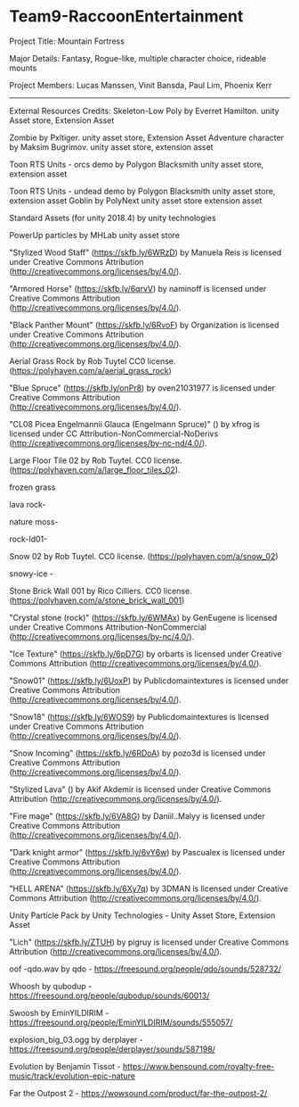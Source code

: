 # Team9-RaccoonEntertainment


Project Title: 
Mountain Fortress


Major Details:
Fantasy, Rogue-like, multiple character choice, rideable mounts


Project Members:
Lucas Manssen, Vinit Bansda, Paul Lim, Phoenix Kerr


--------------------------------------------------------------------------------------------------
External Resources Credits:
Skeleton-Low Poly by Everret Hamilton. unity Asset store, Extension Asset

Zombie by Pxltiger. unity asset store, Extension Asset
Adventure character by Maksim Bugrimov. unity asset store, extension asset

Toon RTS Units - orcs demo by Polygon Blacksmith unity asset store, extension asset

Toon RTS Units - undead demo by Polygon Blacksmith unity asset store, extension asset
Goblin by PolyNext unity asset store extension asset

Standard Assets (for unity 2018.4) by unity technologies

PowerUp particles by MHLab unity asset store

"Stylized Wood Staff" (https://skfb.ly/6WRzD) by Manuela Reis is licensed under Creative Commons Attribution (http://creativecommons.org/licenses/by/4.0/).

"Armored Horse" (https://skfb.ly/6qrvV) by naminoff is licensed under Creative Commons Attribution (http://creativecommons.org/licenses/by/4.0/).

"Black Panther Mount" (https://skfb.ly/6RvoF) by Organization is licensed under Creative Commons Attribution (http://creativecommons.org/licenses/by/4.0/).

Aerial Grass Rock by Rob Tuytel CC0 license. (https://polyhaven.com/a/aerial_grass_rock)

"Blue Spruce" (https://skfb.ly/onPr8) by oven21031977 is licensed under Creative Commons Attribution (http://creativecommons.org/licenses/by/4.0/).

"CL08 Picea Engelmannii Glauca (Engelmann Spruce)" () by xfrog is licensed under CC Attribution-NonCommercial-NoDerivs (http://creativecommons.org/licenses/by-nc-nd/4.0/).

Large Floor Tile 02 by Rob Tuytel. CC0 license.(https://polyhaven.com/a/large_floor_tiles_02).


frozen grass

lava rock-

nature moss- 

rock-Id01-

Snow 02 by Rob Tuytel. CC0 license. (https://polyhaven.com/a/snow_02)

snowy-ice - 

Stone Brick Wall 001 by Rico Cilliers. CC0 license. (https://polyhaven.com/a/stone_brick_wall_001)

"Crystal stone (rock)" (https://skfb.ly/6WMAx) by GenEugene is licensed under Creative Commons Attribution-NonCommercial (http://creativecommons.org/licenses/by-nc/4.0/).

"Ice Texture" (https://skfb.ly/6pD7G) by orbarts is licensed under Creative Commons Attribution (http://creativecommons.org/licenses/by/4.0/).

"Snow01" (https://skfb.ly/6UoxP) by Publicdomaintextures is licensed under Creative Commons Attribution (http://creativecommons.org/licenses/by/4.0/).

"Snow18" (https://skfb.ly/6WOS9) by Publicdomaintextures is licensed under Creative Commons Attribution (http://creativecommons.org/licenses/by/4.0/).

"Snow Incoming" (https://skfb.ly/6RDoA) by pozo3d is licensed under Creative Commons Attribution (http://creativecommons.org/licenses/by/4.0/).

"Stylized Lava" () by Akif Akdemir is licensed under Creative Commons Attribution (http://creativecommons.org/licenses/by/4.0/).

"Fire mage" (https://skfb.ly/6VA8G) by Daniil..Malyy is licensed under Creative Commons Attribution (http://creativecommons.org/licenses/by/4.0/).

"Dark knight armor" (https://skfb.ly/6vY6w) by Pascualex is licensed under Creative Commons Attribution (http://creativecommons.org/licenses/by/4.0/).

"HELL ARENA" (https://skfb.ly/6Xy7q) by 3DMAN is licensed under Creative Commons Attribution (http://creativecommons.org/licenses/by/4.0/).

Unity Particle Pack by Unity Technologies - Unity Asset Store, Extension Asset

"Lich" (https://skfb.ly/ZTUH) by pigruy is licensed under Creative Commons Attribution (http://creativecommons.org/licenses/by/4.0/).

oof -qdo.wav by qdo - https://freesound.org/people/qdo/sounds/528732/

Whoosh by qubodup - https://freesound.org/people/qubodup/sounds/60013/

Swoosh by EminYILDIRIM - https://freesound.org/people/EminYILDIRIM/sounds/555057/

explosion_big_03.ogg by derplayer - https://freesound.org/people/derplayer/sounds/587198/

Evolution by Benjamin Tissot - https://www.bensound.com/royalty-free-music/track/evolution-epic-nature

Far the Outpost 2 - https://wowsound.com/product/far-the-outpost-2/